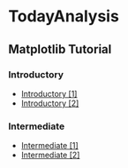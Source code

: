 # TodayAnalysis

## Matplotlib Tutorial
### Introductory
- <a href = "https://www.kaggle.com/code/kalelpark/visualization-for-matplotlib-introductory-1">Introductory [1]</a>
- <a href = "https://www.kaggle.com/code/kalelpark/visualization-for-matplotlib-introductory-2">Introductory [2]</a>

### Intermediate
- <a href = "https://www.kaggle.com/code/kalelpark/visualization-for-matplotlib-intermediate-1">Intermediate [1]</a>
- <a href = "https://www.kaggle.com/code/kalelpark/visualization-for-matplotlib-intermediate-2">Intermediate [2]</a>

